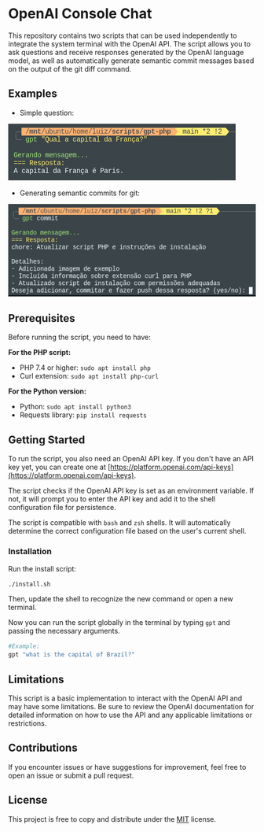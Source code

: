 # OpenAI Console Chat

This repository contains two scripts that can be used independently to integrate the system terminal with the OpenAI API. The script allows you to ask questions and receive responses generated by the OpenAI language model, as well as automatically generate semantic commit messages based on the output of the git diff command.

## Examples

- Simple question:

![example image](example.png)

- Generating semantic commits for git:

![example image](commit.png)

## Prerequisites

Before running the script, you need to have:

**For the PHP script:**
- PHP 7.4 or higher: `sudo apt install php`
- Curl extension: `sudo apt install php-curl`

**For the Python version:**
- Python: `sudo apt install python3`
- Requests library: `pip install requests`


## Getting Started
To run the script, you also need an OpenAI API key. If you don't have an API key yet, you can create one at [https://platform.openai.com/api-keys](https://platform.openai.com/api-keys).

The script checks if the OpenAI API key is set as an environment variable. If not, it will prompt you to enter the API key and add it to the shell configuration file for persistence.

The script is compatible with `bash` and `zsh` shells. It will automatically determine the correct configuration file based on the user's current shell.

### Installation
Run the install script:
```bash
./install.sh
```

Then, update the shell to recognize the new command or open a new terminal.

Now you can run the script globally in the terminal by typing `gpt` and passing the necessary arguments.
```bash
#Example:
gpt "what is the capital of Brazil?"
```

## Limitations

This script is a basic implementation to interact with the OpenAI API and may have some limitations. Be sure to review the OpenAI documentation for detailed information on how to use the API and any applicable limitations or restrictions.

## Contributions

If you encounter issues or have suggestions for improvement, feel free to open an issue or submit a pull request.

## License

This project is free to copy and distribute under the [MIT](LICENSE) license.
